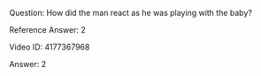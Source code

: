 Question: How did the man react as he was playing with the baby?

Reference Answer: 2

Video ID: 4177367968

Answer: 2

